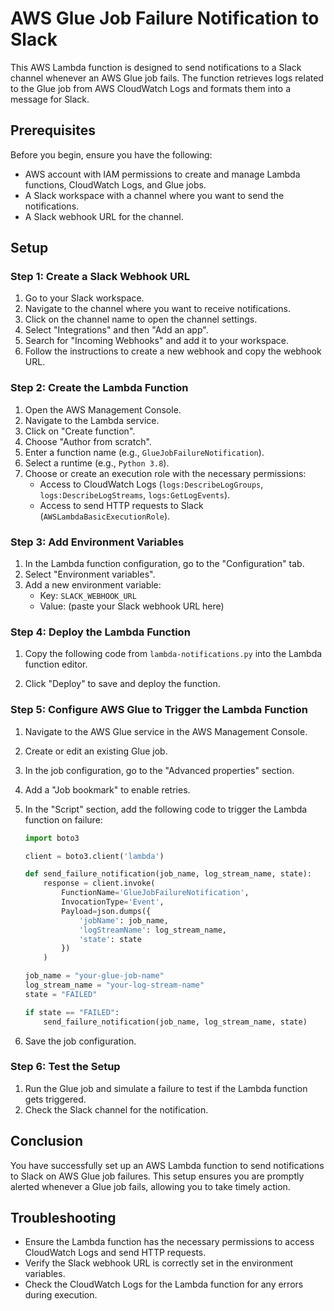# AWS Glue Job Failure Notification to Slack

This AWS Lambda function is designed to send notifications to a Slack channel whenever an AWS Glue job fails. The function retrieves logs related to the Glue job from AWS CloudWatch Logs and formats them into a message for Slack.

## Prerequisites

Before you begin, ensure you have the following:

- AWS account with IAM permissions to create and manage Lambda functions, CloudWatch Logs, and Glue jobs.
- A Slack workspace with a channel where you want to send the notifications.
- A Slack webhook URL for the channel.

## Setup

### Step 1: Create a Slack Webhook URL

1. Go to your Slack workspace.
2. Navigate to the channel where you want to receive notifications.
3. Click on the channel name to open the channel settings.
4. Select "Integrations" and then "Add an app".
5. Search for "Incoming Webhooks" and add it to your workspace.
6. Follow the instructions to create a new webhook and copy the webhook URL.

### Step 2: Create the Lambda Function

1. Open the AWS Management Console.
2. Navigate to the Lambda service.
3. Click on "Create function".
4. Choose "Author from scratch".
5. Enter a function name (e.g., `GlueJobFailureNotification`).
6. Select a runtime (e.g., `Python 3.8`).
7. Choose or create an execution role with the necessary permissions:
   - Access to CloudWatch Logs (`logs:DescribeLogGroups`, `logs:DescribeLogStreams`, `logs:GetLogEvents`).
   - Access to send HTTP requests to Slack (`AWSLambdaBasicExecutionRole`).

### Step 3: Add Environment Variables

1. In the Lambda function configuration, go to the "Configuration" tab.
2. Select "Environment variables".
3. Add a new environment variable:
   - Key: `SLACK_WEBHOOK_URL`
   - Value: (paste your Slack webhook URL here)

### Step 4: Deploy the Lambda Function

1. Copy the following code from `lambda-notifications.py` into the Lambda function editor.

2. Click "Deploy" to save and deploy the function.

### Step 5: Configure AWS Glue to Trigger the Lambda Function

1. Navigate to the AWS Glue service in the AWS Management Console.
2. Create or edit an existing Glue job.
3. In the job configuration, go to the "Advanced properties" section.
4. Add a "Job bookmark" to enable retries.
5. In the "Script" section, add the following code to trigger the Lambda function on failure:

    ```python
    import boto3

    client = boto3.client('lambda')

    def send_failure_notification(job_name, log_stream_name, state):
        response = client.invoke(
            FunctionName='GlueJobFailureNotification',
            InvocationType='Event',
            Payload=json.dumps({
                'jobName': job_name,
                'logStreamName': log_stream_name,
                'state': state
            })
        )
    
    job_name = "your-glue-job-name"
    log_stream_name = "your-log-stream-name"
    state = "FAILED"
    
    if state == "FAILED":
        send_failure_notification(job_name, log_stream_name, state)
    ```

6. Save the job configuration.

### Step 6: Test the Setup

1. Run the Glue job and simulate a failure to test if the Lambda function gets triggered.
2. Check the Slack channel for the notification.

## Conclusion

You have successfully set up an AWS Lambda function to send notifications to Slack on AWS Glue job failures. This setup ensures you are promptly alerted whenever a Glue job fails, allowing you to take timely action.

## Troubleshooting

- Ensure the Lambda function has the necessary permissions to access CloudWatch Logs and send HTTP requests.
- Verify the Slack webhook URL is correctly set in the environment variables.
- Check the CloudWatch Logs for the Lambda function for any errors during execution.
